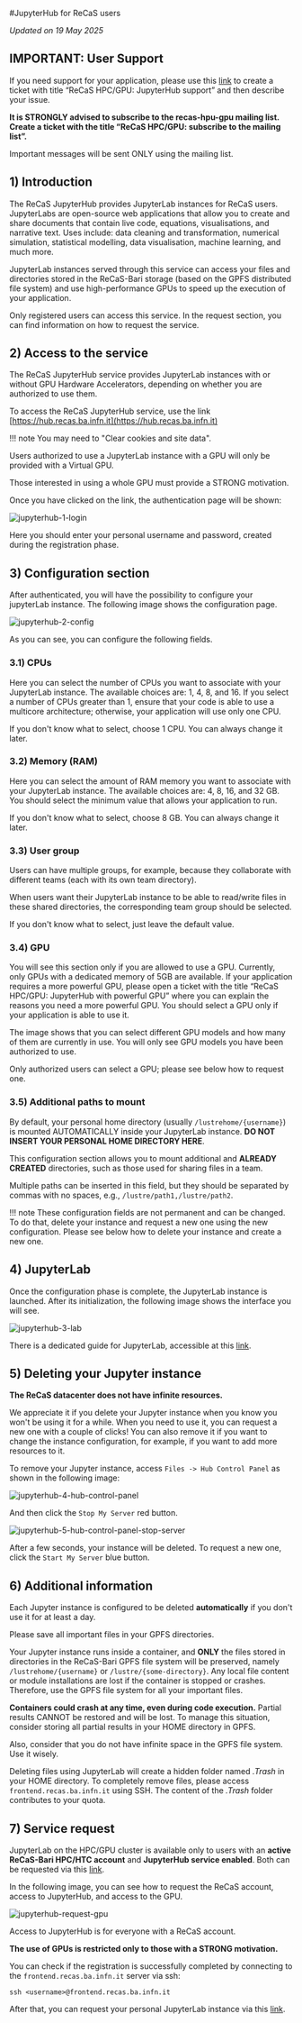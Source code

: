 #JupyterHub for ReCaS users

*Updated on 19 May 2025*

## IMPORTANT: User Support
If you need support for your application, please use this [link](https://www.recas-bari.it/index.php/en/recas-bari-servizi-en/support-request) to create a ticket with title “ReCaS HPC/GPU: JupyterHub support” and then describe your issue.


**It is STRONGLY advised to subscribe to the recas-hpu-gpu mailing list. Create a ticket with the title “ReCaS HPC/GPU: subscribe to the mailing list”.**

Important messages will be sent ONLY using the mailing list.

## 1) Introduction
The ReCaS JupyterHub provides JupyterLab instances for ReCaS users. JupyterLabs are open-source web applications that allow you to create and share documents that contain live code, equations, visualisations, and narrative text.
Uses include: data cleaning and transformation, numerical simulation, statistical modelling, data visualisation, machine learning, and much more.

JupyterLab instances served through this service can access your files and directories stored in the ReCaS-Bari storage (based on the GPFS distributed file system) and use high-performance GPUs to speed up the execution of your application.

Only registered users can access this service. In the request section, you can find information on how to request the service.


## 2) Access to the service
The ReCaS JupyterHub service provides JupyterLab instances with or without GPU Hardware Accelerators, depending on whether you are authorized to use them.

To access the ReCaS JupyterHub service, use the link [https://hub.recas.ba.infn.it](https://hub.recas.ba.infn.it)

!!! note
    You may need to "Clear cookies and site data".

Users authorized to use a JupyterLab instance with a GPU will only be provided with a Virtual GPU.

Those interested in using a whole GPU must provide a STRONG motivation.

Once you have clicked on the link, the authentication page will be shown:

![jupyterhub-1-login](images/jupyterhub-1-login.png)

Here you should enter your personal username and password, created during the registration phase.

## 3) Configuration section

After authenticated, you will have the possibility to configure your jupyterLab instance. The following image shows the configuration page.

![jupyterhub-2-config](images/jupyterhub-2-config-k8s.png)

As you can see, you can configure the following fields.

### 3.1) CPUs

Here you can select the number of CPUs you want to associate with your JupyterLab instance.
The available choices are: 1, 4, 8, and 16.
If you select a number of CPUs greater than 1, ensure that your code is able to use a multicore architecture; otherwise, your application will use only one CPU.

If you don't know what to select, choose 1 CPU. You can always change it later.

### 3.2) Memory (RAM)

Here you can select the amount of RAM memory you want to associate with your JupyterLab instance.
The available choices are: 4, 8, 16, and 32 GB.
You should select the minimum value that allows your application to run.

If you don't know what to select, choose 8 GB. You can always change it later.

### 3.3) User group

Users can have multiple groups, for example, because they collaborate with different teams (each with its own team directory).

When users want their JupyterLab instance to be able to read/write files in these shared directories, the corresponding team group should be selected.

If you don't know what to select, just leave the default value.

### 3.4) GPU

You will see this section only if you are allowed to use a GPU.
Currently, only GPUs with a dedicated memory of 5GB are available. If your application requires a more powerful GPU, please open a ticket with the title “ReCaS HPC/GPU: JupyterHub with powerful GPU” where you can explain the reasons you need a more powerful GPU.
You should select a GPU only if your application is able to use it.

The image shows that you can select different GPU models and how many of them are currently in use. You will only see GPU models you have been authorized to use.

Only authorized users can select a GPU; please see below how to request one.

### 3.5) Additional paths to mount

By default, your personal home directory (usually `/lustrehome/{username}`) is mounted AUTOMATICALLY inside your JupyterLab instance. **DO NOT INSERT YOUR PERSONAL HOME DIRECTORY HERE**.

This configuration section allows you to mount additional and **ALREADY CREATED** directories, such as those used for sharing files in a team.

Multiple paths can be inserted in this field, but they should be separated by commas with no spaces, e.g., `/lustre/path1,/lustre/path2`.

!!! note
    These configuration fields are not permanent and can be changed.
    To do that, delete your instance and request a new one using the new configuration.
    Please see below how to delete your instance and create a new one.

## 4) JupyterLab

Once the configuration phase is complete, the JupyterLab instance is launched.
After its initialization, the following image shows the interface you will see.

![jupyterhub-3-lab](images/jupyterhub-3-lab.png)

There is a dedicated guide for JupyterLab, accessible at this [link](https://jvino.github.io/cluster-hpc-gpu-guides/guides/jupyter-lab/).

## 5) Deleting your Jupyter instance

**The ReCaS datacenter does not have infinite resources.**

We appreciate it if you delete your Jupyter instance when you know you won't be using it for a while.
When you need to use it, you can request a new one with a couple of clicks!
You can also remove it if you want to change the instance configuration, for example, if you want to add more resources to it.

To remove your Jupyter instance, access `Files -> Hub Control Panel` as shown in the following image:

![jupyterhub-4-hub-control-panel](images/jupyterhub-4-hub-control-panel.png)

And then click the `Stop My Server` red button.

![jupyterhub-5-hub-control-panel-stop-server](images/jupyterhub-5-hub-control-panel-stop-server.png)

After a few seconds, your instance will be deleted.
To request a new one, click the `Start My Server` blue button.

## 6) Additional information

Each Jupyter instance is configured to be deleted **automatically** if you don't use it for at least a day.

Please save all important files in your GPFS directories.

Your Jupyter instance runs inside a container, and **ONLY** the files stored in directories in the ReCaS-Bari GPFS file system will be preserved, namely `/lustrehome/{username}` or `/lustre/{some-directory}`. Any local file content or module installations are lost if the container is stopped or crashes. Therefore, use the GPFS file system for all your important files.

**Containers could crash at any time, even during code execution.** Partial results CANNOT be restored and will be lost. To manage this situation, consider storing all partial results in your HOME directory in GPFS.

Also, consider that you do not have infinite space in the GPFS file system. Use it wisely.

Deleting files using JupyterLab will create a hidden folder named *.Trash* in your HOME directory. To completely remove files, please access `frontend.recas.ba.infn.it` using SSH. The content of the *.Trash* folder contributes to your quota.

## 7) Service request
JupyterLab on the HPC/GPU cluster is available only to users with an **active ReCaS-Bari HPC/HTC account** and **JupyterHub service enabled**. Both can be requested via this [link](https://www.recas-bari.it/index.php/en/recas-bari-servizi-en/richiesta-credenziali-2).

In the following image, you can see how to request the ReCaS account, access to JupyterHub, and access to the GPU.

![jupyterhub-request-gpu](images/jupyterhub-request-gpu.png)

Access to JupyterHub is for everyone with a ReCaS account.

**The use of GPUs is restricted only to those with a STRONG motivation.**

You can check if the registration is successfully completed by connecting to the `frontend.recas.ba.infn.it` server via ssh:

`ssh <username>@frontend.recas.ba.infn.it`

After that, you can request your personal JupyterLab instance via this [link](https://www.recas-bari.it/index.php/en/recas-bari-servizi-en/support-request).
